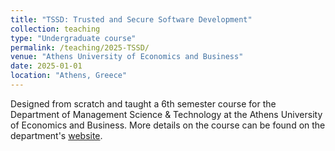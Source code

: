 ```yaml
---
title: "TSSD: Trusted and Secure Software Development"
collection: teaching
type: "Undergraduate course"
permalink: /teaching/2025-TSSD/
venue: "Athens University of Economics and Business"
date: 2025-01-01
location: "Athens, Greece"
---
```


Designed from scratch and taught a 6th semester course for the Department of Management Science & Technology at the Athens University of Economics and Business. More details on the course can be found on the department's [website](https://www.dept.aueb.gr/en/dmst/content/trusted-and-secure-software-development).
